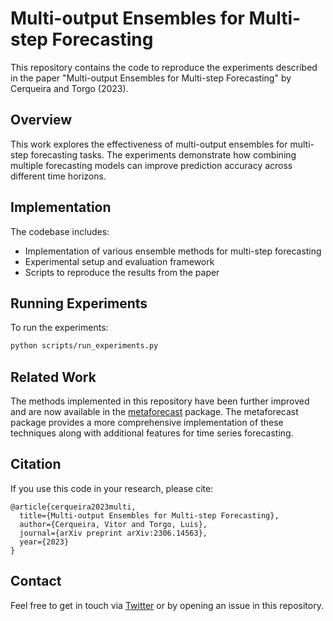 # Multi-output Ensembles for Multi-step Forecasting

This repository contains the code to reproduce the experiments described in the paper "Multi-output Ensembles for Multi-step Forecasting" by Cerqueira and Torgo (2023).

## Overview

This work explores the effectiveness of multi-output ensembles for multi-step forecasting tasks. The experiments demonstrate how combining multiple forecasting models can improve prediction accuracy across different time horizons.

## Implementation

The codebase includes:
- Implementation of various ensemble methods for multi-step forecasting
- Experimental setup and evaluation framework
- Scripts to reproduce the results from the paper

## Running Experiments

To run the experiments:
```bash
python scripts/run_experiments.py
```

## Related Work

The methods implemented in this repository have been further improved and are now available in the [metaforecast](https://github.com/vcerqueira/metaforecast/) package. The metaforecast package provides a more comprehensive implementation of these techniques along with additional features for time series forecasting.

## Citation

If you use this code in your research, please cite:
```
@article{cerqueira2023multi,
  title={Multi-output Ensembles for Multi-step Forecasting},
  author={Cerqueira, Vitor and Torgo, Luis},
  journal={arXiv preprint arXiv:2306.14563},
  year={2023}
}
```

## Contact

Feel free to get in touch via [Twitter](https://twitter.com/vitor_cerq) or by opening an issue in this repository.